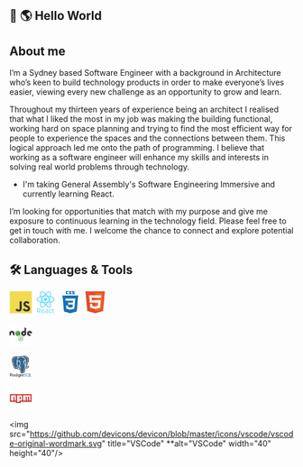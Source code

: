 ## :wave: :earth_americas: Hello World 

## About me 

I’m a Sydney based Software Engineer with a background in Architecture who’s keen to build technology products in order to make everyone’s lives easier, viewing every new challenge as an opportunity to grow and learn.

Throughout my thirteen years of experience being an architect I realised that what I liked the most in my job was making the building functional, working hard on space planning and trying to find the most efficient way for people to experience the spaces and the connections between them. This logical approach led me onto the path of programming. I believe that working as a software engineer will enhance my skills and interests in solving real world problems through technology.

- I'm taking General Assembly's Software Engineering Immersive and currently learning React.

I’m looking for opportunities that match with my purpose and give me exposure to continuous learning in the technology field. Please feel free to get in touch with me. I welcome the chance to connect and explore potential collaboration.

## :hammer_and_wrench:  Languages & Tools

<div>

  <img src="https://github.com/devicons/devicon/blob/master/icons/javascript/javascript-original.svg" title="JavaScript" alt="JavaScript" width="40" height="40"/>

  <img src="https://github.com/devicons/devicon/blob/master/icons/react/react-original-wordmark.svg" title="React" alt="React" width="40" height="40"/>

  <img src="https://github.com/devicons/devicon/blob/master/icons/css3/css3-plain-wordmark.svg"  title="CSS3" alt="CSS" width="40" height="40"/>

  <img src="https://github.com/devicons/devicon/blob/master/icons/html5/html5-original.svg" title="HTML5" alt="HTML" width="40" height="40"/>

  <img src="https://github.com/devicons/devicon/blob/master/icons/nodejs/nodejs-original-wordmark.svg" title="NodeJS" alt="NodeJS" width="40" height="40"/>&nbsp;

  <!-- <img src="https://github.com/devicons/devicon/blob/master/icons/express/express-original-wordmark.svg" title="Express" **alt="Express" width="40" height="40"/> -->

  <img src="https://github.com/devicons/devicon/blob/master/icons/postgresql/postgresql-original-wordmark.svg" title="PostgreSQL"  alt="PostgreSQL" width="40" height="40"/>&nbsp;

  <!-- <img src="https://github.com/devicons/devicon/blob/master/icons/git/git-original-wordmark.svg" title="Git" **alt="Git" width="40" height="40"/> -->

  <img src="https://github.com/devicons/devicon/blob/master/icons/npm/npm-original-wordmark.svg" title="npm" alt="npm" width="40" height="40"/>

  <img src="https://github.com/devicons/devicon/blob/master/icons/vscode/vscode-original-wordmark.svg" title="VSCode" **alt="VSCode" width="40" height="40"/>

</div>